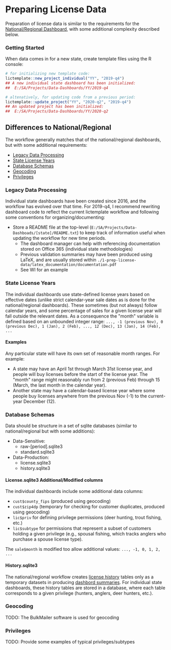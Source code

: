 
# Preparing License Data

Preparation of license data is similar to the requirements for the [National/Regional Dashboard](https://github.com/southwick-associates/salicprep/blob/master/github_vignettes/workflow-overview.md), with some additional complexity described below. 

### Getting Started

When data comes in for a new state, create template files using the R console:

```r
# for initializing new template code:
lictemplate::new_project_individual("YY", "2019-q4")
## A new individual state dashboard has been initialized:
##  E:/SA/Projects/Data-Dashboards/YY/2019-q4

# altenatively, for updating code from a previous period:
lictemplate::update_project("YY", "2020-q2", "2019-q4")
## An updated project has been initialized:
##  E:/SA/Projects/Data-Dashboards/YY/2020-q2
```

## Differences to National/Regional

The workflow generally matches that of the national/regional dashboards, but with some additional requirements:

- [Legacy Data Processing](#legacy-data-processing)
- [State License Years](#state-license-years)
- [Database Schemas](#database-schemas)
- [Geocoding](#geocoding)
- [Privileges](#privileges)

### Legacy Data Processing

Individual state dashboards have been created since 2016, and the workflow has evolved over that time. For 2019-q4, I recommend rewriting dashboard code to reflect the current lictemplate workflow and following some conventions for organizing/documenting:

- Store a README file at the top-level (`E:/SA/Projects/Data-Dashboads/[state]/README.txt`) to keep track of information useful when updating the workflow for new time periods.
    + The dashboard manager can help with referencing documentation stored on Office 365 (individual state methodologies) 
    + Previous validation summaries may have been produced using LaTeX, and are usually stored within `./1-prep-license-data/latex_documentation/documentation.pdf`
    + See WI for an example

### State License Years

The individual dashboards use state-defined license years based on effective dates (unlike strict calendar-year sale dates as is done for the national/regional dashboards). These sometimes (but not always) follow calendar years, and some percentage of sales for a given license year will fall outside the relevant dates. As a consequence the "month" variable is defined based on an unbounded integer range: `..., -1 (previous Nov), 0 (previous Dec), 1 (Jan), 2 (Feb), ..., 12 (Dec), 13 (Jan), 14 (Feb), ...` 

#### Examples

Any particular state will have its own set of reasonable month ranges. For example:

- A state may have an April 1st through March 31st license year, and people will buy licenses before the start of the license year. The "month" range might reasonably run from 2 (previous Feb) through 15 (March, the last month in the calendar year). 
- Another state may have a calendar-based license year where some people buy licenses anywhere from the previous Nov (-1) to the current-year December (12).

### Database Schemas

Data should be structure in a set of sqlite databases (similar to national/regional but with some additions):

- Data-Sensitive:
    + raw-[period].sqlite3
    + standard.sqlite3
- Data-Production:
    + license.sqlite3
    + history.sqlite3
    
#### License.sqlite3 Additional/Modified columns

The individual dashboards include some additional data columns:

- `cust$county_fips` (produced using geocoding)
- `cust$zip4dp` (temporary for checking for customer duplicates, produced using geocoding)
- `lic$priv` for defining privilege permissions (deer hunting, trout fishing, etc.)
- `lic$subtype` for permissions that represent a subset of customers holding a given privilege (e.g., spousal fishing, which tracks anglers who purchase a spouse license type).

The `sale$month` is modified too allow additional values: `..., -1, 0, 1, 2, ...`

#### History.sqlite3

The national/regional workflow creates [license history](https://southwick-associates.github.io/salic/articles/salic.html#license-history) tables only as a temporary datasets in producing [dashbord summaries](https://southwick-associates.github.io/salic/articles/salic.html#dashboard-metrics). For individual state dashboards, these history tables are stored in a database, where each table corresponds to a given privilege (hunters, anglers, deer hunters, etc.).

### Geocoding

TODO: The BulkMailer software is used for geocoding

### Privileges

TODO: Provide some examples of typical privileges/subtypes
